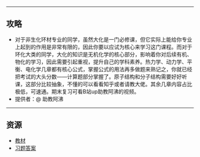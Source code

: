 

---

## 攻略
- 对于非生化环材专业的同学，虽然大化是一门必修课，但它实际上能给你专业上起到的作用是非常有限的，因此你要以应试为核心来学习这门课程。而对于环化大类的同学，大化的知识是无机化学的核心部分，影响着你对后续有机、物化的学习，因此需要引起重视，提升自己的学科素养。热力学、动力学、平衡、电化学几章都有核心公式，掌握公式的用法再多做题来熟记之，你就已经把考试的大头分数——计算题部分掌握了。原子结构和分子结构需要好好听课，这部分比较抽象，不懂的可以看看知乎或者请教大佬。其余几章内容占比极低，可速通。期末复习可看B站up助教阿沸的视频。  
- 提供者：@ 助教阿沸

---

## 资源  
- [教材](https://lz.qaiu.top/parser?url=https://cqu-openlib.lanzout.com/imKkf1wkl43c)
- [习题答案](https://lz.qaiu.top/parser?url=https://cqu-openlib.lanzout.com/iHiET1wkkxwj)  